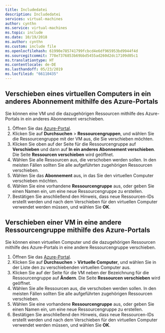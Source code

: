 ```yaml
---
title: Includedatei
description: Includedatei
services: virtual-machines
author: cynthn
ms.service: virtual-machines
ms.topic: include
ms.date: 10/19/2018
ms.author: cynthn
ms.custom: include file
ms.openlocfilehash: 61990e785741799fcbcd4e6df965953bd9944f4d
ms.sourcegitcommit: 778e7376853b69bbd5455ad260d2dc17109d05c1
ms.translationtype: HT
ms.contentlocale: de-DE
ms.lasthandoff: 05/23/2019
ms.locfileid: "66110435"
---
```

## <a name="use-the-azure-portal-to-move-a-vm-to-a-different-subscription"></a>Verschieben eines virtuellen Computers in ein anderes Abonnement mithilfe des Azure-Portals
Sie können eine VM und die dazugehörigen Ressourcen mithilfe des Azure-Portals in ein anderes Abonnement verschieben.

1. Öffnen Sie das [Azure-Portal](https://portal.azure.com).
2. Klicken Sie auf **Durchsuchen** > **Ressourcengruppen**, und wählen Sie die Ressourcengruppe mit der VM aus, die Sie verschieben möchten.
3. Klicken Sie oben auf der Seite für die Ressourcengruppe auf **Verschieben** und dann auf **In ein anderes Abonnement verschieben**. Die Seite **Ressourcen verschieben** wird geöffnet.
4. Wählen Sie alle Ressourcen aus, die verschoben werden sollen. In den meisten Fällen sollten Sie alle aufgeführten zugehörigen Ressourcen verschieben.
5. Wählen Sie das **Abonnement** aus, in das Sie den virtuellen Computer verschieben möchten.
6. Wählen Sie eine vorhandene **Ressourcengruppe** aus, oder geben Sie einen Namen ein, um eine neue Ressourcengruppe zu erstellen.
7. Bestätigen Sie anschließend den Hinweis, dass neue Ressourcen-IDs erstellt werden und nach dem Verschieben für den virtuellen Computer verwendet werden müssen, und wählen Sie **OK**.

## <a name="use-the-azure-portal-to-move-a-vm-to-another-resource-group"></a>Verschieben einer VM in eine andere Ressourcengruppe mithilfe des Azure-Portals
Sie können einen virtuellen Computer und die dazugehörigen Ressourcen mithilfe des Azure-Portals in eine andere Ressourcengruppe verschieben.

1. Öffnen Sie das [Azure-Portal](https://portal.azure.com).
2. Klicken Sie auf **Durchsuchen** > **Virtuelle Computer**, und wählen Sie in der Liste den zu verschiebenden virtuellen Computer aus.
3. Klicken Sie auf der Seite für die VM neben der Bezeichnung für die Ressourcengruppe auf **Ändern**. Die Seite **Ressourcen verschieben** wird geöffnet.
4. Wählen Sie alle Ressourcen aus, die verschoben werden sollen. In den meisten Fällen sollten Sie alle aufgeführten zugehörigen Ressourcen verschieben.
5. Wählen Sie eine vorhandene **Ressourcengruppe** aus, oder geben Sie einen Namen ein, um eine neue Ressourcengruppe zu erstellen.
6. Bestätigen Sie anschließend den Hinweis, dass neue Ressourcen-IDs erstellt werden und nach dem Verschieben für den virtuellen Computer verwendet werden müssen, und wählen Sie **OK**.

